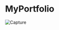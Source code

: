 # MyPortfolio
![Capture](https://user-images.githubusercontent.com/62417515/110744415-aa900000-825f-11eb-8ea1-410c536c1264.PNG)
